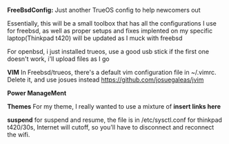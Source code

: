 **FreeBsdConfig:**
Just another TrueOS config to help newcomers out 

Essentially, this will be a small toolbox that has all
the configurations I use for freebsd, as well as proper 
setups and fixes implented on my specific laptop(Thinkpad t420)
will be updated as I muck with freebsd


For openbsd, i just installed trueos, use a good usb stick if the first one doesn't work, i'll upload files as I go

**VIM** 
In Freebsd/trueos, there's a default vim configuration file in ~/.vimrc. Delete it, and use josues instead 
https://github.com/josuegaleas/jvim

**Power ManageMent**

**Themes**
For my theme, I really wanted to use a mixture of 
**insert links here**


**suspend**
for suspend and resume, the file is in /etc/sysctl.conf for thinkpad t420/30s, 
Internet will cutoff, so you'll have to disconnect and reconnect the wifi.





